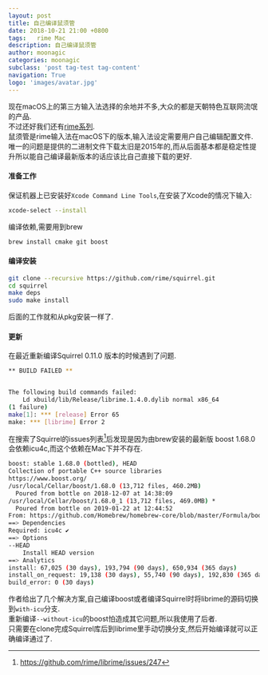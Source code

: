 ```yaml
---
layout: post
title: 自己编译鼠须管
date: 2018-10-21 21:00 +0800
tags:   rime Mac
description: 自己编译鼠须管
author: moonagic
categories: moonagic
subclass: 'post tag-test tag-content'
navigation: True
logo: 'images/avatar.jpg'
---
```


现在macOS上的第三方输入法选择的余地并不多,大众的都是天朝特色互联网流氓的产品.  
不过还好我们还有[rime系列](https://rime.im/).  
鼠须管是rime输入法在macOS下的版本,输入法设定需要用户自己编辑配置文件.  
唯一的问题是提供的二进制文件下载太旧是2015年的,而从后面基本都是稳定性提升所以能自己编译最新版本的话应该比自己直接下载的更好.  

#### 准备工作
保证机器上已安装好`Xcode Command Line Tools`,在安装了Xcode的情况下输入:
```bash
xcode-select --install
```
编译依赖,需要用到brew
```bash
brew install cmake git boost
```


#### 编译安装
```bash
git clone --recursive https://github.com/rime/squirrel.git
cd squirrel
make deps
sudo make install
```

后面的工作就和从pkg安装一样了.

#### 更新
在最近重新编译Squirrel 0.11.0 版本的时候遇到了问题.  
```bash
** BUILD FAILED **


The following build commands failed:
	Ld xbuild/lib/Release/librime.1.4.0.dylib normal x86_64
(1 failure)
make[1]: *** [release] Error 65
make: *** [librime] Error 2
```
在搜索了Squirrel的issues列表[^diff]后发现是因为由brew安装的最新版 boost 1.68.0 会依赖icu4c,而这个依赖在Mac下并不存在.
```bash
boost: stable 1.68.0 (bottled), HEAD
Collection of portable C++ source libraries
https://www.boost.org/
/usr/local/Cellar/boost/1.68.0 (13,712 files, 460.2MB)
  Poured from bottle on 2018-12-07 at 14:38:09
/usr/local/Cellar/boost/1.68.0_1 (13,712 files, 469.0MB) *
  Poured from bottle on 2019-01-22 at 12:44:52
From: https://github.com/Homebrew/homebrew-core/blob/master/Formula/boost.rb
==> Dependencies
Required: icu4c ✔
==> Options
--HEAD
	Install HEAD version
==> Analytics
install: 67,025 (30 days), 193,794 (90 days), 650,934 (365 days)
install_on_request: 19,138 (30 days), 55,740 (90 days), 192,830 (365 days)
build_error: 0 (30 days)
```
作者给出了几个解决方案,自己编译boost或者编译Squirrel时将librime的源码切换到`with-icu`分支.  
重新编译`--without-icu`的boost怕造成其它问题,所以我使用了后者.  
只需要在clone完成Squirrel库后到librime里手动切换分支,然后开始编译就可以正确编译通过了.  

[^diff]: https://github.com/rime/librime/issues/247